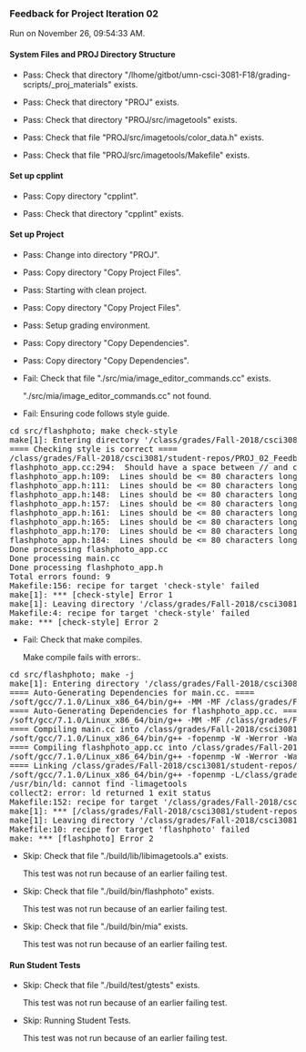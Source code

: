 ### Feedback for Project Iteration 02

Run on November 26, 09:54:33 AM.


#### System Files and PROJ Directory Structure

+ Pass: Check that directory "/lhome/gitbot/umn-csci-3081-F18/grading-scripts/_proj_materials" exists.

+ Pass: Check that directory "PROJ" exists.

+ Pass: Check that directory "PROJ/src/imagetools" exists.

+ Pass: Check that file "PROJ/src/imagetools/color_data.h" exists.

+ Pass: Check that file "PROJ/src/imagetools/Makefile" exists.


#### Set up cpplint

+ Pass: Copy directory "cpplint".



+ Pass: Check that directory "cpplint" exists.


#### Set up Project

+ Pass: Change into directory "PROJ".

+ Pass: Copy directory "Copy Project Files".



+ Pass: Starting with clean project.



+ Pass: Copy directory "Copy Project Files".



+ Pass: Setup grading environment.



+ Pass: Copy directory "Copy Dependencies".



+ Pass: Copy directory "Copy Dependencies".



+ Fail: Check that file "./src/mia/image_editor_commands.cc" exists.

     "./src/mia/image_editor_commands.cc" not found.

+ Fail: Ensuring code follows style guide.

<pre>cd src/flashphoto; make check-style
make[1]: Entering directory '/class/grades/Fall-2018/csci3081/student-repos/PROJ_02_Feedback/repo-weber767/PROJ/src/flashphoto'
==== Checking style is correct ====
/class/grades/Fall-2018/csci3081/student-repos/PROJ_02_Feedback/repo-weber767/cpplint/cpplint.py --root=.. *.cc *.h
flashphoto_app.cc:294:  Should have a space between // and comment  [whitespace/comments] [4]
flashphoto_app.h:109:  Lines should be <= 80 characters long  [whitespace/line_length] [2]
flashphoto_app.h:111:  Lines should be <= 80 characters long  [whitespace/line_length] [2]
flashphoto_app.h:148:  Lines should be <= 80 characters long  [whitespace/line_length] [2]
flashphoto_app.h:157:  Lines should be <= 80 characters long  [whitespace/line_length] [2]
flashphoto_app.h:161:  Lines should be <= 80 characters long  [whitespace/line_length] [2]
flashphoto_app.h:165:  Lines should be <= 80 characters long  [whitespace/line_length] [2]
flashphoto_app.h:170:  Lines should be <= 80 characters long  [whitespace/line_length] [2]
flashphoto_app.h:184:  Lines should be <= 80 characters long  [whitespace/line_length] [2]
Done processing flashphoto_app.cc
Done processing main.cc
Done processing flashphoto_app.h
Total errors found: 9
Makefile:156: recipe for target 'check-style' failed
make[1]: *** [check-style] Error 1
make[1]: Leaving directory '/class/grades/Fall-2018/csci3081/student-repos/PROJ_02_Feedback/repo-weber767/PROJ/src/flashphoto'
Makefile:4: recipe for target 'check-style' failed
make: *** [check-style] Error 2
</pre>



+ Fail: Check that make compiles.

    Make compile fails with errors:.
<pre>cd src/flashphoto; make -j
make[1]: Entering directory '/class/grades/Fall-2018/csci3081/student-repos/PROJ_02_Feedback/repo-weber767/PROJ/src/flashphoto'
==== Auto-Generating Dependencies for main.cc. ====
/soft/gcc/7.1.0/Linux_x86_64/bin/g++ -MM -MF /class/grades/Fall-2018/csci3081/student-repos/PROJ_02_Feedback/repo-weber767/PROJ/build/obj/flashphoto/main.d -MP -MT /class/grades/Fall-2018/csci3081/student-repos/PROJ_02_Feedback/repo-weber767/PROJ/build/obj/flashphoto/main.o -W -Werror -Wall -Wextra -fdiagnostics-color=always -Wfloat-equal -Wshadow -Wcast-align -Wcast-qual -Wformat=2 -Winit-self -Wlogical-op -Wmissing-declarations -Wmissing-include-dirs -Wredundant-decls -Wswitch-default -Wsuggest-override -Wstrict-null-sentinel -Wsign-promo -Wold-style-cast -Woverloaded-virtual -Wctor-dtor-privacy -Wno-old-style-cast -Wno-cast-align -g -std=c++14 -c -I.. -I. -I./.. -isystem/class/grades/Fall-2018/csci3081/student-repos/PROJ_02_Feedback/repo-weber767/PROJ/src/external/MinGfx/build/install/include -isystem/class/grades/Fall-2018/csci3081/student-repos/PROJ_02_Feedback/repo-weber767/PROJ/src/external/MinGfx/build/install/include/nanovg -isystem/class/grades/Fall-2018/csci3081/student-repos/PROJ_02_Feedback/repo-weber767/PROJ/src/external/MinGfx/build/install/include/MinGfx-1.0  main.cc
==== Auto-Generating Dependencies for flashphoto_app.cc. ====
/soft/gcc/7.1.0/Linux_x86_64/bin/g++ -MM -MF /class/grades/Fall-2018/csci3081/student-repos/PROJ_02_Feedback/repo-weber767/PROJ/build/obj/flashphoto/flashphoto_app.d -MP -MT /class/grades/Fall-2018/csci3081/student-repos/PROJ_02_Feedback/repo-weber767/PROJ/build/obj/flashphoto/flashphoto_app.o -W -Werror -Wall -Wextra -fdiagnostics-color=always -Wfloat-equal -Wshadow -Wcast-align -Wcast-qual -Wformat=2 -Winit-self -Wlogical-op -Wmissing-declarations -Wmissing-include-dirs -Wredundant-decls -Wswitch-default -Wsuggest-override -Wstrict-null-sentinel -Wsign-promo -Wold-style-cast -Woverloaded-virtual -Wctor-dtor-privacy -Wno-old-style-cast -Wno-cast-align -g -std=c++14 -c -I.. -I. -I./.. -isystem/class/grades/Fall-2018/csci3081/student-repos/PROJ_02_Feedback/repo-weber767/PROJ/src/external/MinGfx/build/install/include -isystem/class/grades/Fall-2018/csci3081/student-repos/PROJ_02_Feedback/repo-weber767/PROJ/src/external/MinGfx/build/install/include/nanovg -isystem/class/grades/Fall-2018/csci3081/student-repos/PROJ_02_Feedback/repo-weber767/PROJ/src/external/MinGfx/build/install/include/MinGfx-1.0  flashphoto_app.cc
==== Compiling main.cc into /class/grades/Fall-2018/csci3081/student-repos/PROJ_02_Feedback/repo-weber767/PROJ/build/obj/flashphoto/main.o. ====
/soft/gcc/7.1.0/Linux_x86_64/bin/g++ -fopenmp -W -Werror -Wall -Wextra -fdiagnostics-color=always -Wfloat-equal -Wshadow -Wcast-align -Wcast-qual -Wformat=2 -Winit-self -Wlogical-op -Wmissing-declarations -Wmissing-include-dirs -Wredundant-decls -Wswitch-default -Wsuggest-override -Wstrict-null-sentinel -Wsign-promo -Wold-style-cast -Woverloaded-virtual -Wctor-dtor-privacy -Wno-old-style-cast -Wno-cast-align -g -std=c++14 -c -I.. -I. -I./.. -isystem/class/grades/Fall-2018/csci3081/student-repos/PROJ_02_Feedback/repo-weber767/PROJ/src/external/MinGfx/build/install/include -isystem/class/grades/Fall-2018/csci3081/student-repos/PROJ_02_Feedback/repo-weber767/PROJ/src/external/MinGfx/build/install/include/nanovg -isystem/class/grades/Fall-2018/csci3081/student-repos/PROJ_02_Feedback/repo-weber767/PROJ/src/external/MinGfx/build/install/include/MinGfx-1.0   -c -fPIC -o  /class/grades/Fall-2018/csci3081/student-repos/PROJ_02_Feedback/repo-weber767/PROJ/build/obj/flashphoto/main.o main.cc
==== Compiling flashphoto_app.cc into /class/grades/Fall-2018/csci3081/student-repos/PROJ_02_Feedback/repo-weber767/PROJ/build/obj/flashphoto/flashphoto_app.o. ====
/soft/gcc/7.1.0/Linux_x86_64/bin/g++ -fopenmp -W -Werror -Wall -Wextra -fdiagnostics-color=always -Wfloat-equal -Wshadow -Wcast-align -Wcast-qual -Wformat=2 -Winit-self -Wlogical-op -Wmissing-declarations -Wmissing-include-dirs -Wredundant-decls -Wswitch-default -Wsuggest-override -Wstrict-null-sentinel -Wsign-promo -Wold-style-cast -Woverloaded-virtual -Wctor-dtor-privacy -Wno-old-style-cast -Wno-cast-align -g -std=c++14 -c -I.. -I. -I./.. -isystem/class/grades/Fall-2018/csci3081/student-repos/PROJ_02_Feedback/repo-weber767/PROJ/src/external/MinGfx/build/install/include -isystem/class/grades/Fall-2018/csci3081/student-repos/PROJ_02_Feedback/repo-weber767/PROJ/src/external/MinGfx/build/install/include/nanovg -isystem/class/grades/Fall-2018/csci3081/student-repos/PROJ_02_Feedback/repo-weber767/PROJ/src/external/MinGfx/build/install/include/MinGfx-1.0   -c -fPIC -o  /class/grades/Fall-2018/csci3081/student-repos/PROJ_02_Feedback/repo-weber767/PROJ/build/obj/flashphoto/flashphoto_app.o flashphoto_app.cc
==== Linking /class/grades/Fall-2018/csci3081/student-repos/PROJ_02_Feedback/repo-weber767/PROJ/build/bin/flashphoto. ====
/soft/gcc/7.1.0/Linux_x86_64/bin/g++ -fopenmp -L/class/grades/Fall-2018/csci3081/student-repos/PROJ_02_Feedback/repo-weber767/PROJ/build/lib -L/class/grades/Fall-2018/csci3081/student-repos/PROJ_02_Feedback/repo-weber767/PROJ/src/external/MinGfx/build/install/lib -L/class/grades/Fall-2018/csci3081/student-repos/PROJ_02_Feedback/repo-weber767/PROJ/src/external/MinGfx/build/install/lib/MinGfx-1.0 /class/grades/Fall-2018/csci3081/student-repos/PROJ_02_Feedback/repo-weber767/PROJ/build/obj/flashphoto/main.o /class/grades/Fall-2018/csci3081/student-repos/PROJ_02_Feedback/repo-weber767/PROJ/build/obj/flashphoto/flashphoto_app.o -o /class/grades/Fall-2018/csci3081/student-repos/PROJ_02_Feedback/repo-weber767/PROJ/build/bin/flashphoto -lMinGfxd -lnanogui -limagetools -Wl,-rpath,/class/grades/Fall-2018/csci3081/student-repos/PROJ_02_Feedback/repo-weber767/PROJ/src/external/MinGfx/build/install/lib -lglut -lGL -lGLU
/usr/bin/ld: cannot find -limagetools
collect2: error: ld returned 1 exit status
Makefile:152: recipe for target '/class/grades/Fall-2018/csci3081/student-repos/PROJ_02_Feedback/repo-weber767/PROJ/build/bin/flashphoto' failed
make[1]: *** [/class/grades/Fall-2018/csci3081/student-repos/PROJ_02_Feedback/repo-weber767/PROJ/build/bin/flashphoto] Error 1
make[1]: Leaving directory '/class/grades/Fall-2018/csci3081/student-repos/PROJ_02_Feedback/repo-weber767/PROJ/src/flashphoto'
Makefile:10: recipe for target 'flashphoto' failed
make: *** [flashphoto] Error 2
</pre>



+ Skip: Check that file "./build/lib/libimagetools.a" exists.

  This test was not run because of an earlier failing test.

+ Skip: Check that file "./build/bin/flashphoto" exists.

  This test was not run because of an earlier failing test.

+ Skip: Check that file "./build/bin/mia" exists.

  This test was not run because of an earlier failing test.


#### Run Student Tests

+ Skip: Check that file "./build/test/gtests" exists.

  This test was not run because of an earlier failing test.

+ Skip: Running Student Tests.

  This test was not run because of an earlier failing test.

